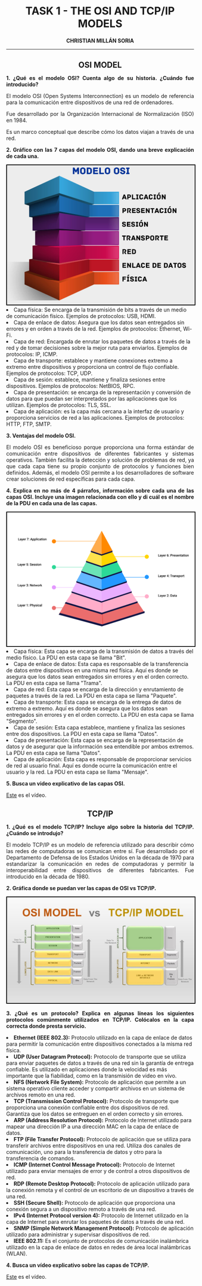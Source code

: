 <style>
  h1, h4, h2{
    text-align: center;
    font-weight: bold;
    border: none;
    margin-bottom: 0px;
  }

  p{
    text-align: justify;
  }

  img{
    border: 2px solid black;
  }

  #ex{
    border: none;
  }
</style>

<h1>TASK 1 - THE OSI AND TCP/IP MODELS</h1>

<h4>CHRISTIAN MILLÁN SORIA</h4>

<hr>

<h2>OSI MODEL</h2>

<p><b>1. ¿Qué es el modelo OSI? Cuenta algo de su historia. ¿Cuándo fue introducido?</b></p>

<p>El modelo OSI (Open Systems Interconnection) es un modelo de referencia para la comunicación entre dispositivos de una red de ordenadores.</p>

<p>Fue desarrollado por la Organización Internacional de Normalización (ISO) en 1984.</p>

<p>Es un marco conceptual que describe cómo los datos viajan a través de una red.</p>

<p><b>2. Gráfico con las 7 capas del modelo OSI, dando una breve explicación de cada una.</b></p>

<img src="img/1.png">

<li>Capa física: Se encarga de la transmisión de bits a través de un medio de comunicación físico. Ejemplos de protocolos: USB, HDMI.</li>

<li>Capa de enlace de datos: Asegura que los datos sean entregados sin errores y en orden a través de la red. Ejemplos de protocolos: Ethernet, Wi-Fi.</li>

<li>Capa de red: Encargada de enrutar los paquetes de datos a través de la red y de tomar decisiones sobre la mejor ruta para enviarlos. Ejemplos de protocolos: IP, ICMP.</li>

<li>Capa de transporte: establece y mantiene conexiones extremo a extremo entre dispositivos y proporciona un control de flujo confiable. Ejemplos de protocolos: TCP, UDP.</li>

<li>Capa de sesión: establece, mantiene y finaliza sesiones entre dispositivos. Ejemplos de protocolos: NetBIOS, RPC.</li>

<li>Capa de presentación: se encarga de la representación y conversión de datos para que puedan ser interpretados por las aplicaciones que los utilizan. Ejemplos de protocolos: TLS, SSL.</li>

<li>Capa de aplicación: es la capa más cercana a la interfaz de usuario y proporciona servicios de red a las aplicaciones. Ejemplos de protocolos: HTTP, FTP, SMTP.</li>

<p><b>3. Ventajas del modelo OSI.</b></p>

<p>El modelo OSI es beneficioso porque proporciona una forma estándar de comunicación entre dispositivos de diferentes fabricantes y sistemas operativos. También facilita la detección y solución de problemas de red, ya que cada capa tiene su propio conjunto de protocolos y funciones bien definidos. Además, el modelo OSI permite a los desarrolladores de software crear soluciones de red específicas para cada capa.</p>

<p><b>4. Explica en no más de 4 párrafos, información sobre cada una de las capas OSI. Incluye una imagen relacionada con ello y di cuál es el nombre de la PDU en cada una de las capas.</b></p>

<img src="img/2.png">

<li>Capa física: Esta capa se encarga de la transmisión de datos a través del medio físico. La PDU en esta capa se llama "Bit".</li>

<li>Capa de enlace de datos: Esta capa es responsable de la transferencia de datos entre dispositivos en una misma red física. Aquí es donde se asegura que los datos sean entregados sin errores y en el orden correcto. La PDU en esta capa se llama "Trama".</li>

<li>Capa de red: Esta capa se encarga de la dirección y enrutamiento de paquetes a través de la red. La PDU en esta capa se llama "Paquete".</li>

<li>Capa de transporte: Esta capa se encarga de la entrega de datos de extremo a extremo. Aquí es donde se asegura que los datos sean entregados sin errores y en el orden correcto. La PDU en esta capa se llama "Segmento".</li>

<li>Capa de sesión: Esta capa establece, mantiene y finaliza las sesiones entre dos dispositivos. La PDU en esta capa se llama "Datos".</li>

<li>Capa de presentación: Esta capa se encarga de la representación de datos y de asegurar que la información sea entendible por ambos extremos. La PDU en esta capa se llama "Datos".</li>

<li>Capa de aplicación: Esta capa es responsable de proporcionar servicios de red al usuario final. Aquí es donde ocurre la comunicación entre el usuario y la red. La PDU en esta capa se llama "Mensaje".</li>

<p><b>5. Busca un video explicativo de las capas OSI.</b></p>

<p><a href="https://www.youtube.com/watch?v=vv4y_uOneC0">Este</a> es el vídeo.</p>

<h2>TCP/IP</h2>

<p><b>1. ¿Qué es el modelo TCP/IP? Incluye algo sobre la historia del TCP/IP. ¿Cuándo se introdujo?</b></p>

<p>El modelo TCP/IP es un modelo de referencia utilizado para describir cómo las redes de computadoras se comunican entre sí. Fue desarrollado por el Departamento de Defensa de los Estados Unidos en la década de 1970 para estandarizar la comunicación en redes de computadoras y permitir la interoperabilidad entre dispositivos de diferentes fabricantes. Fue introducido en la década de 1980.</p>

<p><b>2. Gráfica donde se puedan ver las capas de OSI vs TCP/IP.</b></p>

<img src="img/3.png">

<p><b>3. ¿Qué es un protocolo? Explica en algunas líneas los siguientes protocolos comúnmente utilizados en TCP/IP. Colócalos en la capa correcta donde presta servicio.</b></p>

<li><b>Ethernet (IEEE 802.3):</b> Protocolo utilizado en la capa de enlace de datos para permitir la comunicación entre dispositivos conectados a la misma red física.</li>

<li><b>UDP (User Datagram Protocol):</b> Protocolo de transporte que se utiliza para enviar paquetes de datos a través de una red sin la garantía de entrega confiable. Es utilizado en aplicaciones donde la velocidad es más importante que la fiabilidad, como en la transmisión de video en vivo.</li>

<li><b>NFS (Network File System):</b> Protocolo de aplicación que permite a un sistema operativo cliente acceder y compartir archivos en un sistema de archivos remoto en una red.</li>

<li><b>TCP (Transmission Control Protocol):</b> Protocolo de transporte que proporciona una conexión confiable entre dos dispositivos de red. Garantiza que los datos se entreguen en el orden correcto y sin errores.</li>

<li><b>ARP (Address Resolution Protocol):</b> Protocolo de Internet utilizado para mapear una dirección IP a una dirección MAC en la capa de enlace de datos.</li>

<li><b>FTP (File Transfer Protocol):</b> Protocolo de aplicación que se utiliza para transferir archivos entre dispositivos en una red. Utiliza dos canales de comunicación, uno para la transferencia de datos y otro para la transferencia de comandos.</li>

<li><b>ICMP (Internet Control Message Protocol):</b> Protocolo de Internet utilizado para enviar mensajes de error y de control a otros dispositivos de red.</li>

<li><b>RDP (Remote Desktop Protocol):</b> Protocolo de aplicación utilizado para la conexión remota y el control de un escritorio de un dispositivo a través de una red.</li>

<li><b>SSH (Secure Shell):</b> Protocolo de aplicación que proporciona una conexión segura a un dispositivo remoto a través de una red.</li>

<li><b>IPv4 (Internet Protocol version 4):</b> Protocolo de Internet utilizado en la capa de Internet para enrutar los paquetes de datos a través de una red.</li>

<li><b>SNMP (Simple Network Management Protocol):</b> Protocolo de aplicación utilizado para administrar y supervisar dispositivos de red.</li>

<li><b>IEEE 802.11:</b> Es el conjunto de protocolos de comunicación inalámbrica utilizado en la capa de enlace de datos en redes de área local inalámbricas (WLAN).</li>

<p><b>4. Busca un vídeo explicativo sobre las capas de TCP/IP.</b></p>

<p><a href="https://www.youtube.com/watch?v=2QGgEk20RXM&ab_channel=TechTerms">Este</a> es el vídeo.</p>